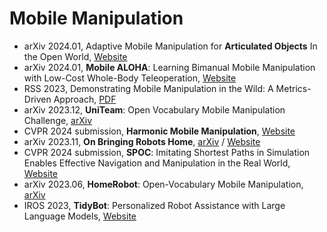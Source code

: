 # Mobile Manipulation
- arXiv 2024.01, Adaptive Mobile Manipulation for **Articulated Objects** In the Open World, [Website](https://open-world-mobilemanip.github.io/)
- arXiv 2024.01, **Mobile ALOHA**: Learning Bimanual Mobile Manipulation with Low-Cost Whole-Body Teleoperation, [Website](https://mobile-aloha.github.io/)
- RSS 2023, Demonstrating Mobile Manipulation in the Wild: A Metrics-Driven Approach, [PDF](https://www.roboticsproceedings.org/rss19/p055.pdf)
- arXiv 2023.12, **UniTeam**: Open Vocabulary Mobile Manipulation Challenge, [arXiv](https://arxiv.org/abs/2312.08611)
- CVPR 2024 submission, **Harmonic Mobile Manipulation**, [Website](https://rchalyang.github.io/HarmonicMM/)
- arXiv 2023.11, **On Bringing Robots Home**, [arXiv](https://arxiv.org/abs/2311.16098) / [Website](https://dobb-e.com/)
- CVPR 2024 submission, **SPOC**: Imitating Shortest Paths in Simulation Enables Effective Navigation and Manipulation in the Real World, [Website](https://spoc-robot.github.io/)
- arXiv 2023.06, **HomeRobot**: Open-Vocabulary Mobile Manipulation, [arXiv](https://arxiv.org/abs/2306.11565)
- IROS 2023, **TidyBot**: Personalized Robot Assistance with Large Language Models, [Website](https://tidybot.cs.princeton.edu/)

